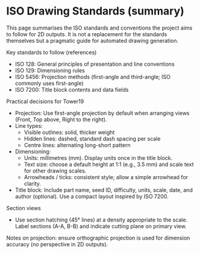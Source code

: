 # ISO Drawing Standards (summary)

This page summarises the ISO standards and conventions the project aims to follow for 2D outputs. It is not a replacement for the standards themselves but a pragmatic guide for automated drawing generation.

Key standards to follow (references)
- ISO 128: General principles of presentation and line conventions
- ISO 129: Dimensioning rules
- ISO 5456: Projection methods (first-angle and third-angle; ISO commonly uses first-angle)
- ISO 7200: Title block contents and data fields

Practical decisions for Tower19
- Projection: Use first-angle projection by default when arranging views (Front, Top above, Right to the right).
- Line types:
  - Visible outlines: solid, thicker weight
  - Hidden lines: dashed, standard dash spacing per scale
  - Centre lines: alternating long-short pattern
- Dimensioning:
  - Units: millimetres (mm). Display units once in the title block.
  - Text size: choose a default height at 1:1 (e.g., 3.5 mm) and scale text for other drawing scales.
  - Arrowheads / ticks: consistent style; allow a simple arrowhead for clarity.
- Title block: Include part name, seed ID, difficulty, units, scale, date, and author (optional). Use a compact layout inspired by ISO 7200.

Section views
- Use section hatching (45° lines) at a density appropriate to the scale. Label sections (A-A, B-B) and indicate cutting plane on primary view.

Notes on projection: ensure orthographic projection is used for dimension accuracy (no perspective in 2D outputs).
